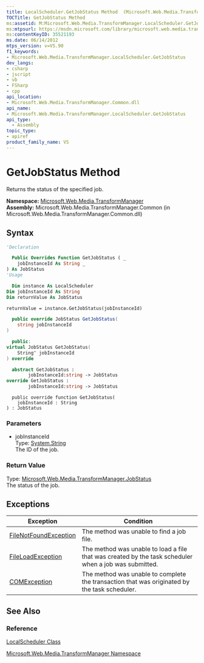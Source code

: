 ```yaml
---
title: LocalScheduler.GetJobStatus Method  (Microsoft.Web.Media.TransformManager)
TOCTitle: GetJobStatus Method
ms:assetid: M:Microsoft.Web.Media.TransformManager.LocalScheduler.GetJobStatus(System.String)
ms:mtpsurl: https://msdn.microsoft.com/library/microsoft.web.media.transformmanager.localscheduler.getjobstatus(v=VS.90)
ms:contentKeyID: 35521193
ms.date: 06/14/2012
mtps_version: v=VS.90
f1_keywords:
- Microsoft.Web.Media.TransformManager.LocalScheduler.GetJobStatus
dev_langs:
- csharp
- jscript
- vb
- FSharp
- cpp
api_location:
- Microsoft.Web.Media.TransformManager.Common.dll
api_name:
- Microsoft.Web.Media.TransformManager.LocalScheduler.GetJobStatus
api_type:
  - Assembly
topic_type:
- apiref
product_family_name: VS
---
```


# GetJobStatus Method

Returns the status of the specified job.

**Namespace:**  [Microsoft.Web.Media.TransformManager](microsoft-web-media-transformmanager-namespace.md)  
**Assembly:**  Microsoft.Web.Media.TransformManager.Common (in Microsoft.Web.Media.TransformManager.Common.dll)

## Syntax

```vb
'Declaration

  Public Overrides Function GetJobStatus ( _
    jobInstanceId As String _
) As JobStatus
'Usage

  Dim instance As LocalScheduler
Dim jobInstanceId As String
Dim returnValue As JobStatus

returnValue = instance.GetJobStatus(jobInstanceId)
```

```csharp
  public override JobStatus GetJobStatus(
    string jobInstanceId
)
```

```cpp
  public:
virtual JobStatus GetJobStatus(
    String^ jobInstanceId
) override
```

``` fsharp
  abstract GetJobStatus : 
        jobInstanceId:string -> JobStatus 
override GetJobStatus : 
        jobInstanceId:string -> JobStatus 
```

```jscript
  public override function GetJobStatus(
    jobInstanceId : String
) : JobStatus
```

### Parameters

  - jobInstanceId  
    Type: [System.String](https://msdn.microsoft.com/library/s1wwdcbf)  
    The ID of the job.  

### Return Value

Type: [Microsoft.Web.Media.TransformManager.JobStatus](jobstatus-enumeration-microsoft-web-media-transformmanager.md)  
The status of the job.  

## Exceptions

|Exception|Condition|
|--- |--- |
|[FileNotFoundException](https://msdn.microsoft.com/library/dzyy5k3x)|The method was unable to find a job file.|
|[FileLoadException](https://msdn.microsoft.com/library/99akez90)|The method was unable to load a file that was created by the task scheduler when a job was submitted.|
|[COMException](https://msdn.microsoft.com/library/02hkayhc)|The method was unable to complete the transaction that was originated by the task scheduler.|

## See Also

### Reference

[LocalScheduler Class](localscheduler-class-microsoft-web-media-transformmanager.md)

[Microsoft.Web.Media.TransformManager Namespace](microsoft-web-media-transformmanager-namespace.md)
